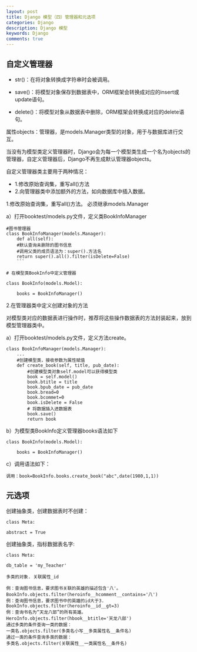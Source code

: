 ```yaml
---
layout: post
title: Django 模型（四）管理器和元选项
categories: Django
description: Django 模型
keywords: Django
comments: true
---
```


## 自定义管理器        

* str()：在将对象转换成字符串时会被调用。    

* save()：将模型对象保存到数据表中，ORM框架会转换成对应的insert或update语句。  

* delete()：将模型对象从数据表中删除，ORM框架会转换成对应的delete语句。       
    
属性objects：管理器，是models.Manager类型的对象，用于与数据库进行交互。      

当没有为模型类定义管理器时，Django会为每一个模型类生成一个名为objects的管理器，自定义管理器后，Django不再生成默认管理器objects。       

自定义管理器类主要用于两种情况：        

* 1.修改原始查询集，重写all()方法       
* 2.向管理器类中添加额外的方法，如向数据库中插入数据。       

1.修改原始查询集，重写all()方法。 必须继承models.Manager     

a）打开booktest/models.py文件，定义类BookInfoManager     

```
#图书管理器
class BookInfoManager(models.Manager):
    def all(self):
    #默认查询未删除的图书信息
    #调用父类的成员语法为：super().方法名
    return super().all().filter(isDelete=False)
    ```
    
# 在模型类BookInfo中定义管理器

class BookInfo(models.Model):
    
    books = BookInfoManager()

```

2.在管理器类中定义创建对象的方法       

对模型类对应的数据表进行操作时，推荐将这些操作数据表的方法封装起来，放到模型管理器类中。        

a）打开booktest/models.py文件，定义方法create。        

```
class BookInfoManager(models.Manager):
    ...
    #创建模型类，接收参数为属性赋值
    def create_book(self, title, pub_date):
        #创建模型类对象self.model可以获得模型类
        book = self.model()
        book.btitle = title
        book.bpub_date = pub_date
        book.bread=0
        book.bcommet=0
        book.isDelete = False
        # 将数据插入进数据表
        book.save()
        return book
```

b）为模型类BookInfo定义管理器books语法如下        

```
class BookInfo(models.Model):

    books = BookInfoManager()
```

c）调用语法如下：       

```
调用：book=BookInfo.books.create_book("abc",date(1980,1,1))
```

## 元选项      

创建抽象类，创建数据表时不创建：        

```
class Meta:

abstract = True
```

创建抽象类，指标数据表名字:      

```
class Meta:

db_table = 'my_Teacher'
```



```
多类的对象. 关联属性_id
```


```
例：查询图书信息，要求图书关联的英雄的描述包含'八'。
BookInfo.objects.filter(heroinfo__hcomment__contains='八')
例：查询图书信息，要求图书中的英雄的id大于3.
BookInfo.objects.filter(heroinfo__id__gt=3)
例：查询书名为“天龙八部”的所有英雄。
HeroInfo.objects.filter(hbook__btitle='天龙八部')
通过多类的条件查询一类的数据：
一类名.objects.filter(多类名小写__多类属性名__条件名)
通过一类的条件查询多类的数据：
多类名.objects.filter(关联属性__一类属性名__条件名)
```


